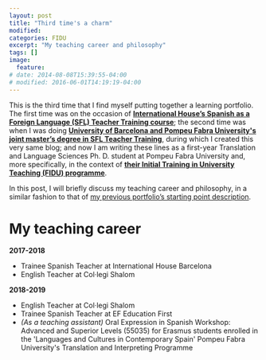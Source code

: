 ```yaml
---
layout: post
title: "Third time's a charm"
modified:
categories: FIDU
excerpt: "My teaching career and philosophy"
tags: []
image:
  feature:
# date: 2014-08-08T15:39:55-04:00
# modified: 2016-06-01T14:19:19-04:00
---
```


This is the third time that I find myself putting together a learning portfolio. The first time was on the occasion of <a href="https://ihworld.com/teach/become-a-language-teacher/formación-de-profesores-de-español/" target="_blank">**International House’s Spanish as a Foreign Language (SFL) Teacher Training course**</a>; the second time was when I was doing <a href="https://www.ub.edu/portal/web/educacion/masteres-universitarios/-/ensenyament/detallEnsenyament/1060507" target="_blank">**University of Barcelona and Pompeu Fabra University's joint master’s degree in SFL Teacher Training**</a>, during which I created this very same blog; and now I am writing these lines as a first-year Translation and Language Sciences Ph. D. student at Pompeu Fabra University and, more specifically, in the context of <a href="https://www.upf.edu/web/clik/formacio-inicial" target="_blank">**their Initial Training in University Teaching (FIDU) programme**</a>.

In this post, I will briefly discuss my teaching career and philosophy, in a similar fashion to that of <a href="https://immalopez.github.io/blog/punto-de-partida/" target="_blank">my previous portfolio’s starting point description</a>.

# My teaching career

**2017-2018**
* Trainee Spanish Teacher at International House Barcelona
* English Teacher at Col·legi Shalom

**2018-2019**
* English Teacher at Col·legi Shalom
* Trainee Spanish Teacher at EF Education First
* _(As a teaching assistant)_ Oral Expression in Spanish Workshop: Advanced and Superior Levels (55035) for Erasmus students enrolled in the 'Languages and Cultures in Contemporary Spain' Pompeu Fabra University's Translation and Interpreting Programme

**2019-2020**
* Freelance English Teacher for courses subsidised by the Public Occupation Services of Catalonia (SOC)
* Freelance Spanish Teacher at Baxter Business Services
* _(As a teaching associate)_ Spanish Language (25285) for first year Translation and Interpreting students at Pompeu Fabra University
* _(As a teaching associate)_ Oral Expression in Spanish Workshop: Advanced and Superior Levels (55035) for Erasmus students enrolled in the 'Languages and Cultures in Contemporary Spain' Pompeu Fabra University's Translation and Interpreting Programme
* _(As a teaching associate)_ Oral Expression in Spanish Workshop: Intermediate Level (55032) for Erasmus students enrolled in the 'Languages and Cultures in Contemporary Spain' Pompeu Fabra University's Translation and Interpreting Programme
* _(As a teaching associate)_ Spanish Language Seminar: Introduction to Teaching Spanish as a Foreign Language (20194) for third and fourth year Translation and Interpreting students at Pompeu Fabra University

**2020-2021**
* _(As a predoctoral researcher)_ Spanish Language (25285) for first year Translation and Interpreting students at Pompeu Fabra University
* _(As a predoctoral researcher)_ Empirical Methods in Language Studies (21516) for third year Applied Linguistics students at Pompeu Fabra University

**2021-2022** _(to be done)_
* _(As a predoctoral researcher)_ Introduction to University and ICT Resources (25284) for first year Translation and Interpreting students at Pompeu Fabra University
* _(As a predoctoral researcher)_ Spanish Language: Superior Level 2 (55011) for Erasmus students enrolled in the 'Languages and Cultures in Contemporary Spain' Pompeu Fabra University's Translation and Interpreting Programme

# My teaching philosophy

Throughout these years, my conceptualisation of the teaching-learning process has remained essentially the same, if only more comprehensive and refined on account of my experience.
